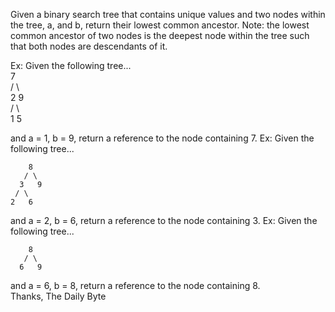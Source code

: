 Given a binary search tree that contains unique values and two nodes within the tree, a, and b, return their lowest common ancestor.
Note: the lowest common ancestor of two nodes is the deepest node within the tree such that both nodes are descendants of it.

Ex: Given the following tree...   
    7   
   /  \   
  2    9   
 /  \    
1    5   
  
and a = 1, b = 9, return a reference to the node containing 7.
Ex: Given the following tree...

        8
       / \
      3   9
     / \ 
    2   6
and a = 2, b = 6, return a reference to the node containing 3.
Ex: Given the following tree...

        8
       / \
      6   9
and a = 6, b = 8, return a reference to the node containing 8.   
Thanks,
The Daily Byte
